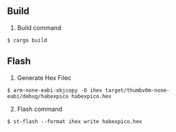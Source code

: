 ## Build

1. Build command
```
$ cargo build
```

## Flash

1. Generate Hex Filec
``` 
$ arm-none-eabi-objcopy -O ihex target/thumbv6m-none-eabi/debug/habexpico habexpico.hex
```

2. Flash command
``` 
$ st-flash --format ihex write habexpico.hex
```